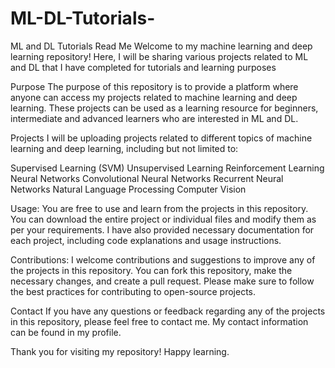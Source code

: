 # ML-DL-Tutorials-
ML and DL Tutorials 
Read Me
Welcome to my machine learning and deep learning repository! Here, I will be sharing various projects related to ML and DL that I have completed for tutorials and learning purposes

Purpose
The purpose of this repository is to provide a platform where anyone can access my projects related to machine learning and deep learning. These projects can be used as a learning resource for beginners, intermediate and advanced learners who are interested in ML and DL.

Projects
I will be uploading projects related to different topics of machine learning and deep learning, including but not limited to:

Supervised Learning (SVM)
Unsupervised Learning
Reinforcement Learning
Neural Networks
Convolutional Neural Networks
Recurrent Neural Networks
Natural Language Processing
Computer Vision

Usage:
You are free to use and learn from the projects in this repository. You can download the entire project or individual files and modify them as per your requirements. I have also provided necessary documentation for each project, including code explanations and usage instructions.

Contributions:
I welcome contributions and suggestions to improve any of the projects in this repository. You can fork this repository, make the necessary changes, and create a pull request. Please make sure to follow the best practices for contributing to open-source projects.

Contact
If you have any questions or feedback regarding any of the projects in this repository, please feel free to contact me. My contact information can be found in my profile.

Thank you for visiting my repository! Happy learning.
